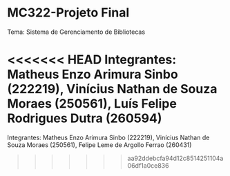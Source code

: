 # MC322-Projeto Final

Tema: Sistema de Gerenciamento de Bibliotecas

<<<<<<< HEAD
Integrantes: Matheus Enzo Arimura Sinbo (222219), Vinícius Nathan de Souza Moraes (250561), Luís Felipe Rodrigues Dutra (260594)
=======
Integrantes: Matheus Enzo Arimura Sinbo (222219), Vinícius Nathan de Souza Moraes (250561), Felipe Leme de Argollo Ferrao (260431)
>>>>>>> aa92ddebcfa94d12c8514251104a06df1a0ce836
